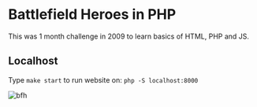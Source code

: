# Battlefield Heroes in PHP

This was 1 month challenge in 2009 to learn basics of HTML, PHP and JS.

## Localhost

Type `make start` to run website on: `php -S localhost:8000`

![bfh](bfh.png)
